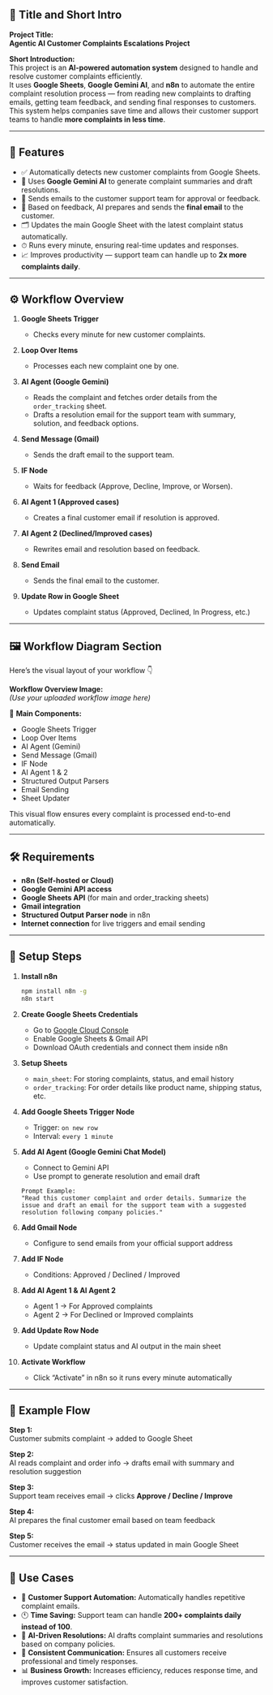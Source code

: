 ## 🗾 **Title and Short Intro**

**Project Title:**  
**Agentic AI Customer Complaints Escalations Project**

**Short Introduction:**  
This project is an **AI-powered automation system** designed to handle and resolve customer complaints efficiently.  
It uses **Google Sheets**, **Google Gemini AI**, and **n8n** to automate the entire complaint resolution process — from reading new complaints to drafting emails, getting team feedback, and sending final responses to customers.  
This system helps companies save time and allows their customer support teams to handle **more complaints in less time**.

---

## 🚀 **Features**

- ✅ Automatically detects new customer complaints from Google Sheets.  
- 🧠 Uses **Google Gemini AI** to generate complaint summaries and draft resolutions.  
- 📩 Sends emails to the customer support team for approval or feedback.  
- 🔁 Based on feedback, AI prepares and sends the **final email** to the customer.  
- 🗂 Updates the main Google Sheet with the latest complaint status automatically.  
- ⏱ Runs every minute, ensuring real-time updates and responses.  
- 📈 Improves productivity — support team can handle up to **2x more complaints daily**.

---

## ⚙️ **Workflow Overview**

1. **Google Sheets Trigger**  
   - Checks every minute for new customer complaints.  

2. **Loop Over Items**  
   - Processes each new complaint one by one.  

3. **AI Agent (Google Gemini)**  
   - Reads the complaint and fetches order details from the `order_tracking` sheet.  
   - Drafts a resolution email for the support team with summary, solution, and feedback options.  

4. **Send Message (Gmail)**  
   - Sends the draft email to the support team.  

5. **IF Node**  
   - Waits for feedback (Approve, Decline, Improve, or Worsen).  

6. **AI Agent 1 (Approved cases)**  
   - Creates a final customer email if resolution is approved.  

7. **AI Agent 2 (Declined/Improved cases)**  
   - Rewrites email and resolution based on feedback.  

8. **Send Email**  
   - Sends the final email to the customer.  

9. **Update Row in Google Sheet**  
   - Updates complaint status (Approved, Declined, In Progress, etc.)  

---

## 🖼 **Workflow Diagram Section**

Here’s the visual layout of your workflow 👇  

**Workflow Overview Image:**  
*(Use your uploaded workflow image here)*  

🧩 **Main Components:**  
- Google Sheets Trigger  
- Loop Over Items  
- AI Agent (Gemini)  
- Send Message (Gmail)  
- IF Node  
- AI Agent 1 & 2  
- Structured Output Parsers  
- Email Sending  
- Sheet Updater  

This visual flow ensures every complaint is processed end-to-end automatically.

---

## 🛠 **Requirements**

- **n8n (Self-hosted or Cloud)**  
- **Google Gemini API access**  
- **Google Sheets API** (for main and order_tracking sheets)  
- **Gmail integration**  
- **Structured Output Parser node** in n8n  
- **Internet connection** for live triggers and email sending  

---

## 🔑 **Setup Steps**

1. **Install n8n**  
   ```bash
   npm install n8n -g
   n8n start
   ```

2. **Create Google Sheets Credentials**  
   - Go to [Google Cloud Console](https://console.cloud.google.com/)  
   - Enable Google Sheets & Gmail API  
   - Download OAuth credentials and connect them inside n8n  

3. **Setup Sheets**  
   - `main_sheet`: For storing complaints, status, and email history  
   - `order_tracking`: For order details like product name, shipping status, etc.  

4. **Add Google Sheets Trigger Node**  
   - Trigger: `on new row`  
   - Interval: `every 1 minute`  

5. **Add AI Agent (Google Gemini Chat Model)**  
   - Connect to Gemini API  
   - Use prompt to generate resolution and email draft  

   ```text
   Prompt Example:
   "Read this customer complaint and order details. Summarize the issue and draft an email for the support team with a suggested resolution following company policies."
   ```

6. **Add Gmail Node**  
   - Configure to send emails from your official support address  

7. **Add IF Node**  
   - Conditions: Approved / Declined / Improved  

8. **Add AI Agent 1 & AI Agent 2**  
   - Agent 1 → For Approved complaints  
   - Agent 2 → For Declined or Improved complaints  

9. **Add Update Row Node**  
   - Update complaint status and AI output in the main sheet  

10. **Activate Workflow**  
    - Click “Activate” in n8n so it runs every minute automatically  

---

## 📧 **Example Flow**

**Step 1:**  
Customer submits complaint → added to Google Sheet  

**Step 2:**  
AI reads complaint and order info → drafts email with summary and resolution suggestion  

**Step 3:**  
Support team receives email → clicks **Approve / Decline / Improve**  

**Step 4:**  
AI prepares the final customer email based on team feedback  

**Step 5:**  
Customer receives the email → status updated in main Google Sheet  

---

## 📌 **Use Cases**

- 🧩 **Customer Support Automation:** Automatically handles repetitive complaint emails.  
- 🕚 **Time Saving:** Support team can handle **200+ complaints daily instead of 100**.  
- 🧠 **AI-Driven Resolutions:** AI drafts complaint summaries and resolutions based on company policies.  
- 💬 **Consistent Communication:** Ensures all customers receive professional and timely responses.  
- 📊 **Business Growth:** Increases efficiency, reduces response time, and improves customer satisfaction.


